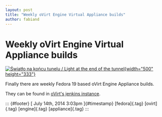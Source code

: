 ```yaml
---
layout: post
title: "Weekly oVirt Engine Virtual Appliance builds"
author: fabiand
---
```



Weekly oVirt Engine Virtual Appliance builds
============================================

[![Światło na końcu tunelu / Light at the end of the
tunnel](https://farm4.staticflickr.com/3774/9479858193_e4cb6d31dd.jpg){width="500"
height="333"}](https://www.flickr.com/photos/rrrodrigo/9479858193/ "Światło na końcu tunelu / Light at the end of the tunnel von Rrrodrigo bei Flickr")

Finally there are weekly Fedora 19 based oVirt Engine Appliance builds.

They can be found in [oVirt's jenkins
instance](http://jenkins.ovirt.org/view/All/job/ovirt-appliance_master_merged/).

::: {#footer}
[ July 14th, 2014 3:03pm ]{#timestamp} [fedora]{.tag} [ovirt]{.tag}
[engine]{.tag} [appliance]{.tag}
:::
